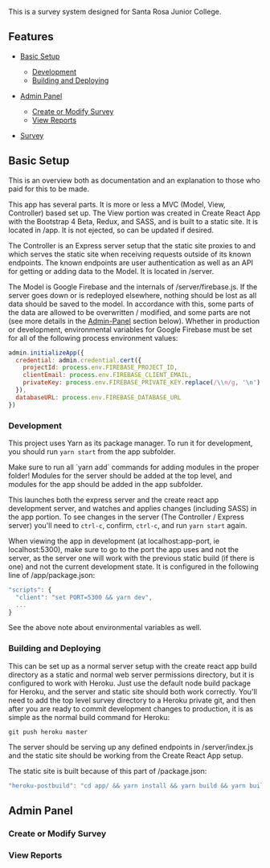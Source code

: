 This is a survey system designed for Santa Rosa Junior College.  

## Features
- [Basic Setup](#basic-setup)
  - [Development](#development)
  - [Building and Deploying](#building-and-deploying)

- [Admin Panel](#admin-panel)
  - [Create or Modify Survey](#create-or-modify-survey)
  - [View Reports](#view-reports)
- [Survey](#survey)

## Basic Setup

This is an overview both as documentation and an explanation to those who paid for this to be made.

This app has several parts.  It is more or less a MVC (Model, View, Controller) based set up.  The View portion was created in Create React App with the Bootstrap 4 Beta, Redux, and SASS, and is built to a static site.  It is located in /app.  It is not ejected, so can be updated if desired.

The Controller is an Express server setup that the static site proxies to and which serves the static site when receiving requests outside of its known endpoints.  The known endpoints are user authentication as well as an API for getting or adding data to the Model.  It is located in /server.

The Model is Google Firebase and the internals of /server/firebase.js.  If the server goes down or is redeployed elsewhere, nothing should be lost as all data should be saved to the model.  In accordance with this, some parts of the data are allowed to be overwritten / modified, and some parts are not (see more details in the [Admin-Panel](#admin-panel) section below).  Whether in production or development, environmental variables for Google Firebase must be set for all of the following process environment values:

```js
admin.initializeApp({
  credential: admin.credential.cert({
    projectId: process.env.FIREBASE_PROJECT_ID,
    clientEmail: process.env.FIREBASE_CLIENT_EMAIL,
    privateKey: process.env.FIREBASE_PRIVATE_KEY.replace(/\\n/g, '\n')
  }),
  databaseURL: process.env.FIREBASE_DATABASE_URL
})
```

### Development

This project uses Yarn as its package manager.  To run it for development, you should run `yarn start` from the app subfolder.  

<div class="alert alert-info">
Make sure to run all `yarn add` commands for adding modules in the proper folder!  Modules for the server should be added at the top level, and modules for the app should be added in the app subfolder.
</div>

This launches both the express server and the create react app development server, and watches and applies changes (including SASS) in the app portion.  To see changes in the server (The Controller / Express server) you'll need to `ctrl-c`, confirm, `ctrl-c`, and run `yarn start` again.

When viewing the app in development (at localhost:app-port, ie localhost:5300), make sure to go to the port the app uses and not the server, as the server one will work with the previous static build (if there is one) and not the current development state.  It is configured in the following line of /app/package.json:

```js
"scripts": {
  "client": "set PORT=5300 && yarn dev",
  ...
}
```

See the above note about environmental variables as well.

### Building and Deploying

This can be set up as a normal server setup with the create react app build directory as a static and normal web server permissions directory, but it is configured to work with Heroku.  Just use the default node build package for Heroku, and the server and static site should both work correctly.  You'll need to add the top level survey directory to a Heroku private git, and then after you are ready to commit development changes to production, it is as simple as the normal build command for Heroku:

```
git push heroku master
```

The server should be serving up any defined endpoints in /server/index.js and the static site should be working from the Create React App setup.

The static site is built because of this part of /package.json:

```js
"heroku-postbuild": "cd app/ && yarn install && yarn build && yarn build-css",
```



## Admin Panel

### Create or Modify Survey

### View Reports
